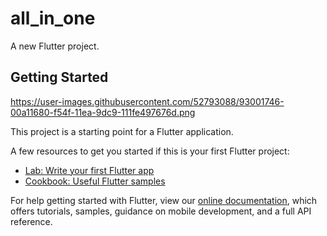 # all_in_one

A new Flutter project.

## Getting Started

https://user-images.githubusercontent.com/52793088/93001746-00a11680-f54f-11ea-9dc9-111fe497676d.png

This project is a starting point for a Flutter application.

A few resources to get you started if this is your first Flutter project:

- [Lab: Write your first Flutter app](https://flutter.dev/docs/get-started/codelab)
- [Cookbook: Useful Flutter samples](https://flutter.dev/docs/cookbook)

For help getting started with Flutter, view our
[online documentation](https://flutter.dev/docs), which offers tutorials,
samples, guidance on mobile development, and a full API reference.

